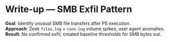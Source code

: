 # Write-up — SMB Exfil Pattern

**Goal**: Identify unusual SMB file transfers after PS execution.  
**Approach**: Zeek `files.log` + `conn.log` volume spikes, user agent anomalies.  
**Result**: No confirmed exfil; created baseline thresholds for SMB bytes out.
